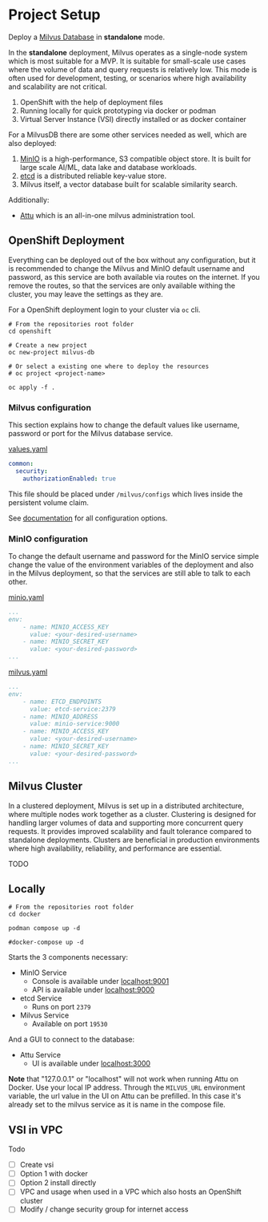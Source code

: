 # Project Setup

Deploy a [Milvus Database](https://milvus.io) in **standalone** mode.

In the **standalone** deployment, Milvus operates as a single-node system which is most suitable for a MVP.
It is suitable for small-scale use cases where the volume of data and query requests is relatively low.
This mode is often used for development, testing, or scenarios where high availability and scalability are not critical.

1. OpenShift with the help of deployment files
2. Running locally for quick prototyping via docker or podman
3. Virtual Server Instance (VSI) directly installed or as docker container

For a MilvusDB there are some other services needed as well, which are also deployed:

1. [MinIO](https://min.io) is a high-performance, S3 compatible object store. It is built for large scale AI/ML, data lake and database workloads.
2. [etcd](https://etcd.io) is a distributed reliable key-value store.
3. Milvus itself, a vector database built for scalable similarity search.

Additionally:

- [Attu](https://github.com/zilliztech/attu) which is an all-in-one milvus administration tool.

## OpenShift Deployment

Everything can be deployed out of the box without any configuration, but it is recommended to change the Milvus and MinIO default username and password,
as this service are both available via routes on the internet.
If you remove the routes, so that the services are only available withing the cluster, you may leave the settings as they are.

For a OpenShift deployment login to your cluster via `oc` cli.

```shell
# From the repositories root folder
cd openshift

# Create a new project
oc new-project milvus-db

# Or select a existing one where to deploy the resources
# oc project <project-name>

oc apply -f .
```

### Milvus configuration

This section explains how to change the default values like username, password or port for the Milvus database service.

[values.yaml](./docker/values.yaml)

```yaml
common:
  security:
    authorizationEnabled: true
```

This file should be placed under `/milvus/configs` which lives inside the persistent volume claim.

See [documentation](https://milvus.io/docs/configure-helm.md) for all configuration options.

### MinIO configuration

To change the default username and password for the MinIO service simple change the value of the environment variables of the deployment
and also in the Milvus deployment, so that the services are still able to talk to each other.

[minio.yaml](./openshift/minio.yaml)

```yaml
...
env:
    - name: MINIO_ACCESS_KEY
      value: <your-desired-username>
    - name: MINIO_SECRET_KEY
      value: <your-desired-password>
...
```

[milvus.yaml](./openshift/milvus.yaml)

```yaml
...
env:
    - name: ETCD_ENDPOINTS
      value: etcd-service:2379
    - name: MINIO_ADDRESS
      value: minio-service:9000
    - name: MINIO_ACCESS_KEY
      value: <your-desired-username>
    - name: MINIO_SECRET_KEY
      value: <your-desired-password>
...
```

## Milvus Cluster

In a clustered deployment, Milvus is set up in a distributed architecture, where multiple nodes work together as a cluster.
Clustering is designed for handling larger volumes of data and supporting more concurrent query requests.
It provides improved scalability and fault tolerance compared to standalone deployments.
Clusters are beneficial in production environments where high availability, reliability, and performance are essential.

TODO

## Locally

```shell
# From the repositories root folder
cd docker

podman compose up -d

#docker-compose up -d
```

Starts the 3 components necessary:

- MinIO Service
  - Console is available under [localhost:9001](http://localhost:9001)
  - API is available under [localhost:9000](http://localhost:9000)
- etcd Service
  - Runs on port `2379`
- Milvus Service
  - Available on port `19530`

And a GUI to connect to the database:

- Attu Service
  - UI is available under [localhost:3000](http://localhost:3000)

**Note** that "127.0.0.1" or "localhost" will not work when running Attu on Docker. Use your local IP address.
Through the `MILVUS_URL` environment variable, the url value in the UI on Attu can be prefilled.
In this case it's already set to the milvus service as it is name in the compose file.

## VSI in VPC

Todo

- [ ] Create vsi
- [ ] Option 1 with docker
- [ ] Option 2 install directly
- [ ] VPC and usage when used in a VPC which also hosts an OpenShift cluster
- [ ] Modify / change security group for internet access
